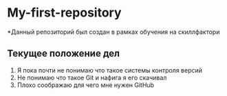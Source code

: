 # My-first-repository
*Данный репозиторий был создан в рамках обучения на скиллфактори
## Текущее положение дел
1. Я пока почти не понимаю что такое системы контроля версий
2. Не понимаю что такое Git и нафига я его скачивал
3. Плохо соображаю для чего мне нужен GitHub
